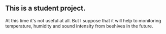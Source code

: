 This is a student project.
---
At this time it's not useful at all. But I suppose that it will help to monitoring temperature, humidity and sound intensity from beehives in the future.
